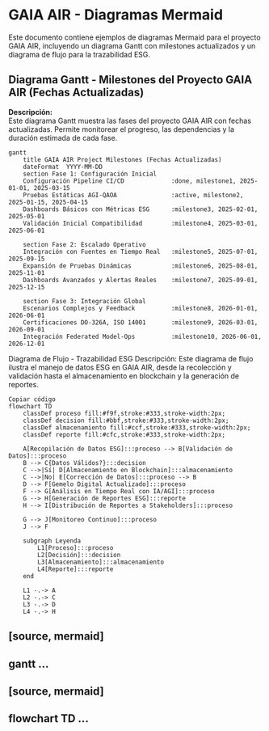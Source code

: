 # GAIA AIR - Diagramas Mermaid

Este documento contiene ejemplos de diagramas Mermaid para el proyecto GAIA AIR, incluyendo un diagrama Gantt con milestones actualizados y un diagrama de flujo para la trazabilidad ESG.

## Diagrama Gantt - Milestones del Proyecto GAIA AIR (Fechas Actualizadas)

**Descripción:**  
Este diagrama Gantt muestra las fases del proyecto GAIA AIR con fechas actualizadas. Permite monitorear el progreso, las dependencias y la duración estimada de cada fase.

```mermaid
gantt
    title GAIA AIR Project Milestones (Fechas Actualizadas)
    dateFormat  YYYY-MM-DD
    section Fase 1: Configuración Inicial
    Configuración Pipeline CI/CD             :done, milestone1, 2025-01-01, 2025-03-15
    Pruebas Estáticas AGI-QAOA               :active, milestone2, 2025-01-15, 2025-04-15
    Dashboards Básicos con Métricas ESG      :milestone3, 2025-02-01, 2025-05-01
    Validación Inicial Compatibilidad        :milestone4, 2025-03-01, 2025-06-01

    section Fase 2: Escalado Operativo
    Integración con Fuentes en Tiempo Real   :milestone5, 2025-07-01, 2025-09-15
    Expansión de Pruebas Dinámicas           :milestone6, 2025-08-01, 2025-11-01
    Dashboards Avanzados y Alertas Reales    :milestone7, 2025-09-01, 2025-12-15

    section Fase 3: Integración Global
    Escenarios Complejos y Feedback          :milestone8, 2026-01-01, 2026-06-01
    Certificaciones DO-326A, ISO 14001       :milestone9, 2026-03-01, 2026-09-01
    Integración Federated Model-Ops          :milestone10, 2026-06-01, 2026-12-01
```

Diagrama de Flujo - Trazabilidad ESG
Descripción:
Este diagrama de flujo ilustra el manejo de datos ESG en GAIA AIR, desde la recolección y validación hasta el almacenamiento en blockchain y la generación de reportes.

```mermaid
Copiar código
flowchart TD
    classDef proceso fill:#f9f,stroke:#333,stroke-width:2px;
    classDef decision fill:#bbf,stroke:#333,stroke-width:2px;
    classDef almacenamiento fill:#ccf,stroke:#333,stroke-width:2px;
    classDef reporte fill:#cfc,stroke:#333,stroke-width:2px;

    A[Recopilación de Datos ESG]:::proceso --> B[Validación de Datos]:::proceso
    B --> C{Datos Válidos?}:::decision
    C -->|Sí| D[Almacenamiento en Blockchain]:::almacenamiento
    C -->|No| E[Corrección de Datos]:::proceso --> B
    D --> F[Gemelo Digital Actualizado]:::proceso
    F --> G[Análisis en Tiempo Real con IA/AGI]:::proceso
    G --> H[Generación de Reportes ESG]:::reporte
    H --> I[Distribución de Reportes a Stakeholders]:::proceso

    G --> J[Monitoreo Continuo]:::proceso
    J --> F

    subgraph Leyenda
        L1[Proceso]:::proceso
        L2[Decisión]:::decision
        L3[Almacenamiento]:::almacenamiento
        L4[Reporte]:::reporte
    end

    L1 -.-> A
    L2 -.-> C
    L3 -.-> D
    L4 -.-> H
```
[source, mermaid]
----
gantt
    ...
----
[source, mermaid]
----
flowchart TD
    ...
----
